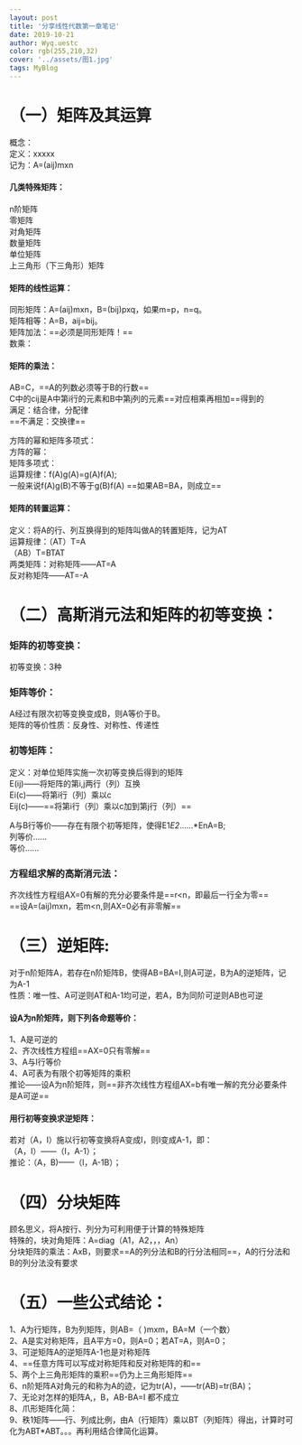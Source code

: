 ```yaml
---
layout: post
title: '分享线性代数第一章笔记'
date: 2019-10-21
author: Wyq.uestc
color: rgb(255,210,32)
cover: '../assets/图1.jpg'
tags: MyBlog
---
```


# （一）矩阵及其运算
概念：   
定义：xxxxx   
记为：A=(aij)mxn   
   
#### 几类特殊矩阵：   
n阶矩阵   
零矩阵   
对角矩阵   
数量矩阵   
单位矩阵   
上三角形（下三角形）矩阵   
   
#### 矩阵的线性运算：   
同形矩阵：A=(aij)mxn，B=(bij)pxq，如果m=p，n=q。   
矩阵相等：A=B，aij=bij。   
矩阵加法：==必须是同形矩阵！==  
数乘：   
   
#### 矩阵的乘法：   
AB=C，==A的列数必须等于B的行数==   
C中的cij是A中第i行的元素和B中第j列的元素==对应相乘再相加==得到的   
满足：结合律，分配律   
==不满足：交换律==   
   
方阵的幂和矩阵多项式：   
方阵的幂：   
矩阵多项式：   
运算规律：f(A)g(A)=g(A)f(A);   
   一般来说f(A)g(B)不等于g(B)f(A)   ==如果AB=BA，则成立==   
   
#### 矩阵的转置运算：   
定义：将A的行、列互换得到的矩阵叫做A的转置矩阵，记为AT   
运算规律：（AT）T=A    
          （AB）T=BTAT   
两类矩阵：对称矩阵——AT=A   
   反对称矩阵——AT=-A   
   
   
# （二）高斯消元法和矩阵的初等变换：   
### 矩阵的初等变换：   
初等变换：3种   

### 矩阵等价：   
A经过有限次初等变换变成B，则A等价于B。   
矩阵的等价性质：反身性、对称性、传递性   
   
### 初等矩阵：   
定义：对单位矩阵实施一次初等变换后得到的矩阵   
E(ij)——将矩阵的第i,j两行（列）互换   
Ei(c)——将第i行（列）乘以c   
Eij(c)——==将第i行（列）乘以c加到第j行（列）==   
   
A与B行等价——存在有限个初等矩阵，使得E1*E2*......*EnA=B;   
列等价......   
等价......   
   
### 方程组求解的高斯消元法：   
齐次线性方程组AX=0有解的充分必要条件是==r<n，即最后一行全为零==   
==设A=(aij)mxn，若m<n,则AX=0必有非零解==
   
# （三）逆矩阵:  
对于n阶矩阵A，若存在n阶矩阵B，使得AB=BA=I,则A可逆，B为A的逆矩阵，记为A-1   
性质：唯一性、A可逆则AT和A-1均可逆，若A，B为同阶可逆则AB也可逆   
#### 设A为n阶矩阵，则下列各命题等价：   
1、A是可逆的   
2、齐次线性方程组==AX=0只有零解==   
3、A与I行等价   
4、A可表为有限个初等矩阵的乘积   
推论——设A为n阶矩阵，则==非齐次线性方程组AX=b有唯一解的充分必要条件是A可逆==   
   
#### 用行初等变换求逆矩阵：   
若对（A，I）施以行初等变换将A变成I，则I变成A-1，即：   
（A，I）——（I，A-1）；   
推论：（A，B)——（I，A-1B）；   
   
# （四）分块矩阵   
顾名思义，将A按行、列分为可利用便于计算的特殊矩阵   
特殊的，块对角矩阵：A=diag（A1，A2，，，An）   
分块矩阵的乘法：AxB，则要求==A的列分法和B的行分法相同==，A的行分法和B的列分法没有要求   
   
# （五）一些公式结论：
1、A为行矩阵，B为列矩阵，则AB=（     )mxm，BA=M（一个数）   
2、A是实对称矩阵，且A平方=0，则A=0；若AT=A，则A=0；   
3、可逆矩阵A的逆矩阵A-1也是对称矩阵   
4、==任意方阵可以写成对称矩阵和反对称矩阵的和==   
5、两个上三角形矩阵的乘积==仍为上三角形矩阵==   
6、n阶矩阵A对角元的和称为A的迹，记为tr(A)，——tr(AB)=tr(BA)；  
7、无论对怎样的矩阵A,，B，AB-BA=I  都不成立   
8、爪形矩阵化简：   
9、秩1矩阵——行、列成比例，由A（行矩阵）乘以BT（列矩阵）得出，计算时可化为ABT*ABT。。。再利用结合律简化运算。   


